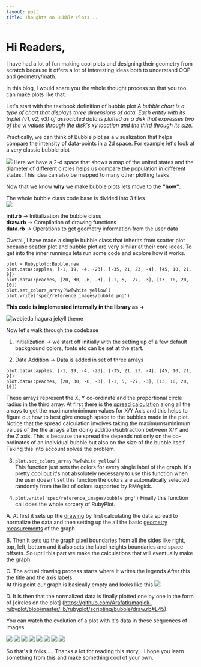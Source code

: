 ```yaml
---
layout: post
title: Thoughts on Bubble Plots...
---
```


# Hi Readers,  
I have had a lot of fun making cool plots and designing their geometry from
scratch because it offers a lot of interesting ideas both to understand
OOP and geometry/math.   

In this blog, I would share you the whole thought process so that you too can
make plots like that.

Let's start with the textbook definition of bubble plot
*A bubble chart is a type of chart that displays three dimensions of data. Each
entity with its triplet (v1, v2, v3) of associated data is plotted as a disk that
expresses two of the vi values through the disk's xy location and the third
through its size.*    

Practically, we can think of Bubble plot as a visualization that helps compare
the intensity of data-points in a 2d space. For example let's look at a very classic
bubble plot     

![](https://raw.githubusercontent.com/Arafatk/hagura/gh-pages/images/11.png)
Here we have a 2-d space that shows a map of the united states and the diameter of
different circles helps us compare the population in different states.
This idea can also be mapped to many other plotting tasks

Now that we know **why** we make bubble plots lets move to the **"how"**.

The whole bubble class code base is divided into 3 files      
![](https://raw.githubusercontent.com/Arafatk/hagura/gh-pages/images/12.png)

**init.rb** -> Initialization the bubble class      
**draw.rb** -> Compilation of drawing functions     
**data.rb** -> Operations to get geometry information from the user data      

Overall, I have made a simple bubble class that inherits from scatter plot because
scatter plot and bubble plot are very similar at their core ideas. To get into the
inner runnings lets run some code and explore how it works.  


```
plot = Rubyplot::Bubble.new
plot.data(:apples, [-1, 19, -4, -23], [-35, 21, 23, -4], [45, 10, 21, 9])
plot.data(:peaches, [20, 30, -6, -3], [-1, 5, -27, -3], [13, 10, 20, 10])
plot.set_colors_array(%w[white yellow])
plot.write('spec/reference_images/bubble.png')
```

**This code is implemented internally in the library as ->**


![webjeda hagura jekyll theme](https://raw.githubusercontent.com/Arafatk/hagura/gh-pages/images/14.png)

Now let's walk through the codebase  
1. Initialization -> we start off initially with the setting up of
 a few default background colors, fonts etc can be set at the start.  

2. Data Addition -> Data is added in set of three arrays
```
plot.data(:apples, [-1, 19, -4, -23], [-35, 21, 23, -4], [45, 10, 21, 9])
plot.data(:peaches, [20, 30, -6, -3], [-1, 5, -27, -3], [13, 10, 20, 10])
```      

These arrays represent the X, Y co-ordinate and the proportional circle radius
in the third array. At first there is the [spread calculation](https://github.com/Arafatk/magick-rubyplot/blob/master/lib/rubyplot/scripting/bubble/data.rb#L20) along all the arrays
to get the maximum/minimum  values for X/Y Axis and this helps to figure
out how to best give enough space to the bubbles made in the plot.
Notice that the spread calculation involves taking the maximums/minimum values
of the the arrays after doing addition/subtraction between X/Y and the
Z axis. This is because the spread the depends not only on the co-ordinates
of an individual bubble but also on the size of the bubble itself. Taking
this into account solves the problem.

3.  ```plot.set_colors_array(%w[white yellow])```  
This function just sets the colors for every single label of the graph. It's pretty
cool but it's not absolutely necessary to use this function when the user doesn't
set this function the colors are automatically selected randomly from the list
of colors supported by RMAgick.

4. ```plot.write('spec/reference_images/bubble.png')```
Finally this function call does the whole sorcery of RubyPlot.

A. At first it sets up the [drawing](https://github.com/Arafatk/magick-rubyplot/blob/master/lib/rubyplot/artist/artist.rb#L35)
by first calculating the data spread to normalize the data and then setting up the
all the basic [geometry measurements](https://github.com/Arafatk/magick-rubyplot/blob/master/lib/rubyplot/artist/artist.rb#L46) of the graph.

B. Then it sets up  the graph pixel boundaries from
all the sides like right, top, left, bottom and it also sets the label heights
boundaries and space offsets. So uptil this part we make the calculations that
will eventually make the graph.

C. The actual drawing process starts where it writes the legends
After this the title and the axis labels.   
At this point our graph is basically empty and looks like this
![](https://raw.githubusercontent.com/Arafatk/hagura/gh-pages/images/15.png)  

D. It is then that the normalized data is finally plotted one by one in the form
of [circles on the plot]  (https://github.com/Arafatk/magick-rubyplot/blob/master/lib/rubyplot/scripting/bubble/draw.rb#L45).

You can watch the evolution of a plot with it's data in these sequences of images

![](https://raw.githubusercontent.com/Arafatk/hagura/gh-pages/images/16.png)
![](https://raw.githubusercontent.com/Arafatk/hagura/gh-pages/images/17.png)
![](https://raw.githubusercontent.com/Arafatk/hagura/gh-pages/images/18.png)
![](https://raw.githubusercontent.com/Arafatk/hagura/gh-pages/images/19.png)
![](https://raw.githubusercontent.com/Arafatk/hagura/gh-pages/images/20.png)
![](https://raw.githubusercontent.com/Arafatk/hagura/gh-pages/images/21.png)
![](https://raw.githubusercontent.com/Arafatk/hagura/gh-pages/images/22.png)
![](https://raw.githubusercontent.com/Arafatk/hagura/gh-pages/images/23.png)

So that's it folks.....
Thanks a lot for reading this story... I hope you learn something from this
and make something cool of your own.
